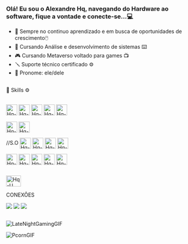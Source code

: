 ### Olá! Eu sou o Alexandre Hq, navegando do Hardware ao software, fique a vontade e conecte-se...💻
<p align="center">

- 🔭 Sempre no continuo aprendizado e em busca de oportunidades de crescimento🖱️
- 🤖 Cursando Análise e desenvolvimento de sistemas ⌨️
- 🎮 Cursando Metaverso voltado para games 📺
- 🪛 Suporte técnico certificado ⚙️
- 📖 Pronome: ele/dele

 ##
   🧠 Skills ⚙️
   
  <div style="display: inline_block"><br>
   
   
   <img align="center" alt="Hq-java" height="30" src="https://img.shields.io/badge/Java-ED8B00?style=for-the-badge&logo=java&logoColor=white">
  
  <img align="center" alt="Hq-Js" height="30" src="https://img.shields.io/badge/JavaScript-F7DF1E?style=for-the-badge&logo=javascript&logoColor=black">
        
  <img align="center" alt="Hq-HTML" height="30" src="https://img.shields.io/badge/HTML5-E34F26?style=for-the-badge&logo=html5&logoColor=white">
   
  <img align="center" alt="Hq-CSS" height="30" src="https://img.shields.io/badge/CSS3-1572B6?style=for-the-badge&logo=css3&logoColor=white">
        
  <img align="center" alt="Hq-MySQL" height="30" src="https://img.shields.io/badge/MySQL-00000F?style=for-the-badge&logo=mysql&logoColor=white">
  
  </div>
  
  <div style="display: inline_block"><br>
  
  <img align="center" alt="Hq-LinuxMint" height="30" src="https://img.shields.io/badge/Linux_Mint-87CF3E?style=for-the-badge&logo=linux-mint&logoColor=white">
  <img align="center" alt="Hq-ArchLinux" height="30" src= "https://img.shields.io/badge/Arch_Linux-1793D1?style=for-the-badge&logo=arch-linux&logoColor=white">

//S.O
   <img align="center" alt="Hq-Win" height="30" src= "https://img.shields.io/badge/Windows-0078D6?style=for-the-badge&logo=windows&logoColor=white">
   <img align="center" alt="Hq-POWERSHELL" height="30" src="https://img.shields.io/badge/powershell-5391FE?style=for-the-badge&logo=powershell&logoColor=white">
   <img align="center" alt="Hq-CMD" height="30" src="https://img.shields.io/badge/windows%20terminal-4D4D4D?style=for-the-badge&logo=windows%20terminal&logoColor=white">
   <img align="center" alt="Hq-Win" height="30" src= "https://img.shields.io/badge/Microsoft_Office-D83B01?style=for-the-badge&logo=microsoft-office&logoColor=white"> 


          
  <img align="center" alt="Hq-PS" height="30" src="https://img.shields.io/badge/Adobe%20Photoshop-31A8FF?style=for-the-badge&logo=Adobe%20Photoshop&logoColor=black">

  <img align="center" alt="Hq-Canva" height="30" src="https://img.shields.io/badge/Canva-%2300C4CC.svg?&style=for-the-badge&logo=Canva&logoColor=white">

  <img align="center" alt="Hq-Eclipse" height="30" src="https://img.shields.io/badge/Eclipse-2C2255?style=for-the-badge&logo=eclipse&logoColor=white">
  
  <img align="center" alt="Hq-VSCode" height="30" src="https://img.shields.io/badge/Visual_Studio_Code-0078D4?style=for-the-badge&logo=visual%20studio%20code&logoColor=white">

  <img align="center" alt="Hq-Trello" height="30" src="https://img.shields.io/badge/Trello-0052CC?style=for-the-badge&logo=trello&logoColor=white">
</div>


</div>

 ##
  <img align="center" alt="Hq-U" height="30" width="40" src= https://github.com/AlexandreHQ10/AlexandreHQ10/assets/88166141/286bc2e6-e747-4354-b5b9-3ec2c6bf0b79) img/>

CONEXÔES

   
 <div>

 <a href="https://www.linkedin.com/in/alexandre-hq/" target="_blank"><img src="https://img.shields.io/badge/-LinkedIn-%230077B5?style=for-the-badge&logo=linkedin&logoColor=white" target="_blank"></a>
 <a href="https://discord.com/channels/@AlexandreHq9106" target="_blank"><img src="https://img.shields.io/badge/Discord-7289DA?style=for-the-badge&logo=discord&logoColor=white" target="_blank"></a>
 <a href = "mailto:alexandrehenriquehq10@gmail.com"><img src="https://img.shields.io/badge/Gmail-D14836?style=for-the-badge&logo=gmail&logoColor=white"></a> 
  
</div>

 ##

 <img>![LateNightGamingGIF](https://github.com/AlexandreHQ10/AlexandreHQ10/assets/88166141/d54262bc-9557-4774-b74a-8e8d9d3860ac)<img/>

<img>![PcornGIF](https://github.com/AlexandreHQ10/AlexandreHQ10/assets/88166141/fdad3f12-3f7c-4d98-aeba-b5b0f0e70e2f)<img/>

 <!--
<div>
  <a href="https://github.com/AlexandreHQ10">
  <img height="150em" src="https://github-readme-stats.vercel.app/api?username=AlexandreHQ10&show_icons=true&theme=merko&include_all_commits=true&count_private=true"/>
  <img height="150em" src="https://github-readme-stats.vercel.app/api/top-langs/?username=AlexandreHQ10&layout=compact&langs_count=168&theme=tokyonight"/>
</div>
-->

          
